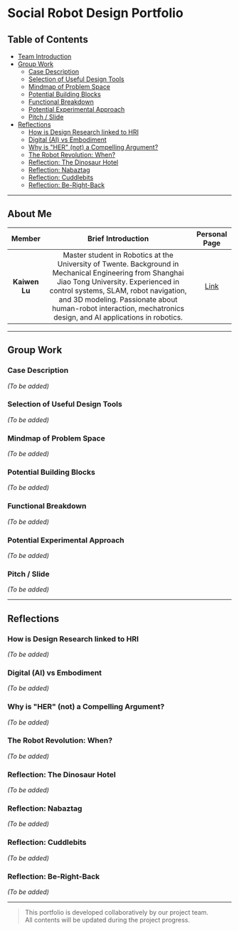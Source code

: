 
# Social Robot Design Portfolio

## Table of Contents
- [Team Introduction](#team-introduction)
- [Group Work](#group-work)
  - [Case Description](#case-description)
  - [Selection of Useful Design Tools](#selection-of-useful-design-tools)
  - [Mindmap of Problem Space](#mindmap-of-problem-space)
  - [Potential Building Blocks](#potential-building-blocks)
  - [Functional Breakdown](#functional-breakdown)
  - [Potential Experimental Approach](#potential-experimental-approach)
  - [Pitch / Slide](#pitch-slide)
- [Reflections](#reflections)
  - [How is Design Research linked to HRI](#how-is-design-research-linked-to-hri)
  - [Digital (AI) vs Embodiment](#digital-ai-vs-embodiment)
  - [Why is "HER" (not) a Compelling Argument?](#why-is-her-not-a-compelling-argument)
  - [The Robot Revolution: When?](#the-robot-revolution-when)
  - [Reflection: The Dinosaur Hotel](#reflection-the-dinosaur-hotel)
  - [Reflection: Nabaztag](#reflection-nabaztag)
  - [Reflection: Cuddlebits](#reflection-cuddlebits)
  - [Reflection: Be-Right-Back](#reflection-be-right-back)

---

## About Me

| Member | Brief Introduction | Personal Page |  
|:------:|:----------:|:------------------:|
| **Kaiwen Lu** | Master student in Robotics at the University of Twente. Background in Mechanical Engineering from Shanghai Jiao Tong University. Experienced in control systems, SLAM, robot navigation, and 3D modeling. Passionate about human-robot interaction, mechatronics design, and AI applications in robotics.  | [Link](./personalPage/Kaiwenlu_CV_Eng.pdf)  |

---

## Group Work

### Case Description
*(To be added)*

### Selection of Useful Design Tools
*(To be added)*

### Mindmap of Problem Space
*(To be added)*

### Potential Building Blocks
*(To be added)*

### Functional Breakdown
*(To be added)*

### Potential Experimental Approach
*(To be added)*

### Pitch / Slide
*(To be added)*

---

## Reflections

### How is Design Research linked to HRI
*(To be added)*

### Digital (AI) vs Embodiment
*(To be added)*

### Why is "HER" (not) a Compelling Argument?
*(To be added)*

### The Robot Revolution: When?
*(To be added)*

### Reflection: The Dinosaur Hotel
*(To be added)*

### Reflection: Nabaztag
*(To be added)*

### Reflection: Cuddlebits
*(To be added)*

### Reflection: Be-Right-Back
*(To be added)*

---

> This portfolio is developed collaboratively by our project team.  
> All contents will be updated during the project progress.
